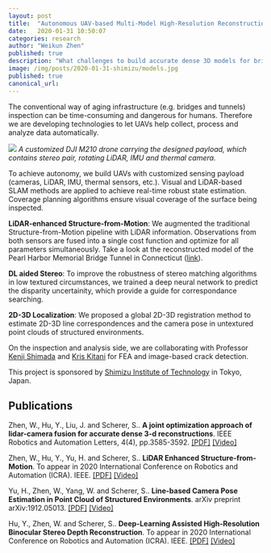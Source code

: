 ```yaml
---
layout: post
title:  "Autonomous UAV-based Multi-Model High-Resolution Reconstruction for Aging Bridge Inspection"
date:   2020-01-31 10:50:07
categories: research
author: "Weikun Zhen"
published: true
description: "What challenges to build accurate dense 3D models for bridges?"
image: /img/posts/2020-01-31-shimizu/models.jpg
published: true
canonical_url: 
---
```


The conventional way of aging infrastructure (e.g. bridges and tunnels) inspection can be time-consuming and dangerous for humans. Therefore we are developing technologies to let UAVs help collect, process and analyze data automatically.  

![](/img/posts/2020-01-31-shimizu/drone.png)
*A customized DJI M210 drone carrying the designed payload, which contains stereo pair, rotating LiDAR, IMU and thermal camera.*
<!-- <img src="/img/posts/2020-01-31-shimizu/drone.png" alt="drone" class="center" width="500"/> -->

To achieve autonomy, we build UAVs with customized sensing payload (cameras, LiDAR, IMU, thermal sensors, etc.). Visual and LiDAR-based SLAM methods are applied to achieve real-time robust state estimation. Coverage planning algorithms ensure visual coverage of the surface being inspected. 

**LiDAR-enhanced Structure-from-Motion**: We augmented the traditional Structure-from-Motion pipeline with LiDAR information. Observations from both sensors are fused into a single cost function and optimize for all parameters simultaneously. Take a look at the reconstructed model of the Pearl Harbor Memorial Bridge Tunnel in Connecticut ([link](https://perceptron.ri.cmu.edu/project/shimizu/ct_bridge_new/merged/merged.html)). 

**DL aided Stereo**: To improve the robustness of stereo matching algorithms in low textured circumstances, we trained a deep neural network to predict the disparity uncertainity, which provide a guide for correspondance searching.  

**2D-3D Localization**: We proposed a global 2D-3D registration method to estimate 2D-3D line correspondences and the camera pose in untextured point clouds of structured environments.

On the inspection and analysis side, we are collaborating with Professor [Kenji Shimada](http://www.andrew.cmu.edu/user/shimada/) and [Kris Kitani](http://www.cs.cmu.edu/~kkitani/) for FEA and image-based crack detection. 

This project is sponsored by [Shimizu Institute of Technology](https://www.shimz.co.jp/en/company/about/sit/) in Tokyo, Japan. 

<!-- ## Videos
{% youtube dJaaF8POB64 %}
{% youtube GUcKZ2PLPRQ %}
{% youtube 7vx0hXDLCWY %}
{% youtube XpGvhL5QHtQ %} -->


## Publications

Zhen, W., Hu, Y., Liu, J. and Scherer, S.. **A joint optimization approach of lidar-camera fusion for accurate dense 3-d reconstructions**. IEEE Robotics and Automation Letters, 4(4), pp.3585-3592. [[PDF]](https://ieeexplore.ieee.org/stamp/stamp.jsp?tp=&arnumber=8760386) [[Video]](https://www.youtube.com/watch?v=dJaaF8POB64)

Zhen, W., Hu, Y., Yu, H. and Scherer, S.. **LiDAR Enhanced Structure-from-Motion**. To appear in 2020 International Conference on Robotics and Automation (ICRA). IEEE. [[PDF]](https://arxiv.org/pdf/1911.03369.pdf) [[Video]](https://www.youtube.com/watch?v=GUcKZ2PLPRQ)

Yu, H., Zhen, W., Yang, W. and Scherer, S.. **Line-based Camera Pose Estimation in Point Cloud of Structured Environments**. arXiv preprint arXiv:1912.05013. [[PDF]](https://arxiv.org/pdf/1912.05013.pdf) [[Video]](https://youtu.be/7vx0hXDLCWY)

Hu, Y., Zhen, W. and Scherer, S.. **Deep-Learning Assisted High-Resolution Binocular Stereo Depth Reconstruction**. To appear in 2020 International Conference on Robotics and Automation (ICRA). IEEE. [[PDF]](https://arxiv.org/pdf/1912.05012.pdf) [[Video]](https://www.youtube.com/watch?v=XpGvhL5QHtQ)

<!-- ### Project Crews
[Weikun Zhen](http://theairlab.org/team/weikun/), 
[Yaoyu Hu](http://theairlab.org/team/yaoyuh/), 
[Huai Yu](http://theairlab.org/team/huai/), 
Jingfeng Liu, 
Jumbin Yuan -->

<!-- ## Sponsorship
[<img width="200" src="https://www.shimz.co.jp/en/shared/images/shoulder_logo_en.svg">](https://www.shimz.co.jp/en/company/about/sit/) -->